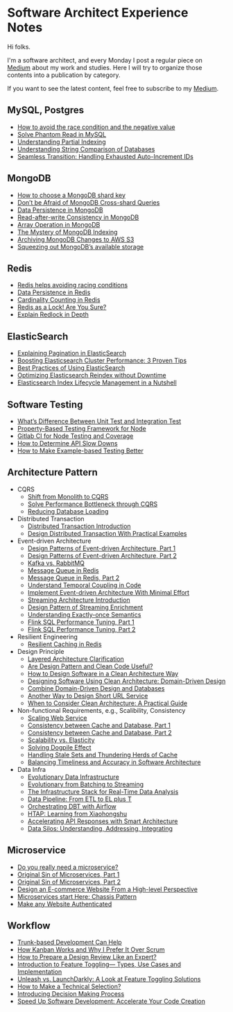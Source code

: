# Software Architect Experience Notes

Hi folks.

I'm a software architect, and every Monday I post a regular piece on [Medium](https://medium.com/@lazypro) about my work and studies. Here I will try to organize those contents into a publication by category.

If you want to see the latest content, feel free to subscribe to my [Medium](https://medium.com/@lazypro).

## MySQL, Postgres

- [How to avoid the race condition and the negative value](https://medium.com/interviewnoodle/how-to-avoid-the-race-condition-and-the-negative-value-3f397b2b08e4)
- [Solve Phantom Read in MySQL](https://betterprogramming.pub/solve-phantom-read-in-mysql-a1c85f9a8c56)
- [Understanding Partial Indexing](https://betterprogramming.pub/partial-indexing-faq-55d6f1e10c08)
- [Understanding String Comparison of Databases](https://betterprogramming.pub/understanding-string-comparison-of-databases-9bde87f2006d)
- [Seamless Transition: Handling Exhausted Auto-Increment IDs](https://medium.com/stackademic/seamless-transition-handling-exhausted-auto-increment-ids-b209d1e1e4c9)

## MongoDB
- [How to choose a MongoDB shard key](https://medium.com/interviewnoodle/how-to-choose-a-mongodb-shard-key-e4063b636c26)
- [Don’t be Afraid of MongoDB Cross-shard Queries](https://medium.com/@lazypro/dont-be-afraid-of-mongodb-cross-shard-queries-2a7797a96528)
- [Data Persistence in MongoDB](https://towardsdev.com/data-persistence-in-mongodb-1ca91f88914)
- [Read-after-write Consistency in MongoDB](https://towardsdev.com/read-after-write-consistency-in-mongodb-ea4cd91d0d3)
- [Array Operation in MongoDB](https://towardsdev.com/array-operation-in-mongodb-2c6f6eb2114b)
- [The Mystery of MongoDB Indexing](https://betterprogramming.pub/the-mystery-of-mongodb-indexing-af61766647dc)
- [Archiving MongoDB Changes to AWS S3](https://lazypro.medium.com/archiving-mongodb-changes-to-aws-s3-9537f793d5a8)
- [Squeezing out MongoDB’s available storage](https://medium.com/@lazypro/squeezing-out-mongodbs-available-storage-40c731a923c4)

## Redis
- [Redis helps avoiding racing conditions](https://lazypro.medium.com/redis-helps-avoiding-racing-conditions-b970ba3fdd58)
- [Data Persistence in Redis](https://towardsdev.com/data-persistence-in-redis-2780c11d1623)
- [Cardinality Counting in Redis](https://towardsdev.com/cardinality-counting-in-redis-3c3a472e2d9f)
- [Redis as a Lock! Are You Sure?](https://betterprogramming.pub/redis-as-a-lock-are-you-sure-a870c9f22ad8)
- [Explain Redlock in Depth](https://lazypro.medium.com/explain-redlock-in-depth-dba95c107102)

## ElasticSearch
- [Explaining Pagination in ElasticSearch](https://medium.com/starbugs/explaining-pagination-in-elasticsearch-3ac59656fdd2)
- [Boosting Elasticsearch Cluster Performance: 3 Proven Tips](https://medium.com/better-programming/boosting-elasticsearch-cluster-performance-3-proven-tips-9b718a9114bc)
- [Best Practices of Using ElasticSearch](https://medium.com/@lazypro/best-practices-of-using-elasticsearch-2a2485a289c7)
- [Optimizing Elasticsearch Reindex without Downtime](https://medium.com/stackademic/optimizing-elasticsearch-reindex-without-downtime-0f70cb4949d6)
- [Elasticsearch Index Lifecycle Management in a Nutshell](https://medium.com/@lazypro/elasticsearch-index-lifecycle-management-in-a-nutshell-278072a9aab6)

## Software Testing
- [What’s Difference Between Unit Test and Integration Test](https://medium.com/interviewnoodle/whats-difference-between-unit-test-and-integration-test-aae6ef13220)
- [Property-Based Testing Framework for Node](https://betterprogramming.pub/property-based-testing-framework-for-node-1ca702ad30bc)
- [Gitlab CI for Node Testing and Coverage](https://lazypro.medium.com/gitlab-ci-for-node-testing-and-coverage-d8f8c82f8c1e)
- [How to Determine API Slow Downs](https://medium.com/better-programming/how-to-know-api-is-slowing-down-2957b9e1341d)
- [How to Make Example-based Testing Better](https://medium.com/better-programming/how-to-make-example-based-testing-better-99dbfbbe5b8c)

## Architecture Pattern
- CQRS
    - [Shift from Monolith to CQRS](https://medium.com/interviewnoodle/shift-from-monolith-to-cqrs-a34bab75617e)
    - [Solve Performance Bottleneck through CQRS](https://lazypro.medium.com/solve-performance-bottleneck-through-cqrs-3fd456df1551)
    - [Reducing Database Loading](https://betterprogramming.pub/reducing-database-loading-b54f2d8edb39)
- Distributed Transaction
    - [Distributed Transaction Introduction](https://medium.com/interviewnoodle/distributed-transaction-introduction-1cd105c830a2)
    - [Design Distributed Transaction With Practical Examples](https://betterprogramming.pub/design-distributed-transaction-with-practical-examples-7b1d93fddb63)
- Event-driven Architecture
    - [Design Patterns of Event-driven Architecture, Part 1](https://lazypro.medium.com/design-patterns-of-event-driven-architecture-bf0121cfda7b)
    - [Design Patterns of Event-driven Architecture, Part 2](https://lazypro.medium.com/design-patterns-of-event-driven-architecture-part-2-ea4296dc58d)
    - [Kafka vs. RabbitMQ](https://medium.com/interviewnoodle/kafka-vs-rabbitmq-bc9c8dc7768a)
    - [Message Queue in Redis](https://selectfrom.dev/message-queue-in-redis-9efe0de2c39c)
    - [Message Queue in Redis, Part 2](https://lazypro.medium.com/message-queue-in-redis-part-2-61c0d22735fe)
    - [Understand Temporal Coupling in Code](https://betterprogramming.pub/temporal-coupling-in-code-e74899f7a48f)
    - [Implement Event-driven Architecture With Minimal Effort](https://betterprogramming.pub/implement-event-driven-architecture-with-minimal-effort-182c3bbe5524)
    - [Streaming Architecture Introduction](https://lazypro.medium.com/stream-processing-introduction-796f15061880)
    - [Design Pattern of Streaming Enrichment](https://betterprogramming.pub/design-pattern-of-streaming-enrichment-17a9eb065eca)
    - [Understanding Exactly-once Semantics](https://medium.com/@lazypro/understanding-exactly-once-semantics-338a56d8ba6a)
    - [Flink SQL Performance Tuning, Part 1](https://medium.com/dev-genius/flink-sql-performance-tuning-part-1-f71a0a0ee91)
    - [Flink SQL Performance Tuning, Part 2](https://medium.com/@lazypro/flink-sql-performance-tuning-part-2-c102177b1ce1)
- Resilient Engineering
    - [Resilient Caching in Redis](https://towardsdev.com/resilient-caching-in-redis-a5b3c1a49f14)
- Design Principle
    - [Layered Architecture Clarification](https://lazypro.medium.com/layered-architecture-clarification-e55b69d60e98)
    - [Are Design Pattern and Clean Code Useful?](https://lazypro.medium.com/are-design-pattern-and-clean-code-useful-cb1861846a58)
    - [How to Design Software in a Clean Architecture Way](https://betterprogramming.pub/how-to-design-in-clean-architecture-way-part-1-36c3e558517b)
    - [Designing Software Using Clean Architecture: Domain-Driven Design](https://betterprogramming.pub/how-to-design-in-clean-architecture-way-part-2-8524e76f2720)
    - [Combine Domain-Driven Design and Databases](https://lazypro.medium.com/combine-domain-driven-design-and-databases-747fa36ec642)
    - [Another Way to Design Short URL Service](https://medium.com/mobile-app-circular/another-way-to-design-short-url-service-33da05a5548b)
    - [When to Consider Clean Architecture: A Practical Guide](https://medium.com/@lazypro/when-to-consider-clean-architecture-a-practical-guide-6a21fccb5e6b)
- Non-functional Requirements, e.g., Scalibility, Consistency
    - [Scaling Web Service](https://betterprogramming.pub/scaling-web-service-b391557a1134)
    - [Consistency between Cache and Database, Part 1](https://lazypro.medium.com/consistency-between-cache-and-database-part-1-f64f4a76720)
    - [Consistency between Cache and Database, Part 2](https://lazypro.medium.com/consistency-between-cache-and-database-part-2-e28fc7f8a7c3)
    - [Scalability vs. Elasticity](https://betterprogramming.pub/scalability-vs-elasticity-cfae2d7a19b)
    - [Solving Dogpile Effect](https://medium.com/@lazypro/solving-dogpile-effect-9d869174d302)
    - [Handling Stale Sets and Thundering Herds of Cache](https://medium.com/@lazypro/handling-stale-sets-and-thundering-herds-of-cache-28d52780fbca)
    - [Balancing Timeliness and Accuracy in Software Architecture](https://medium.com/@lazypro/balancing-timeliness-and-accuracy-in-software-architecture-35d097b634cd)
- Data Infra
    - [Evolutionary Data Infrastructure](https://betterprogramming.pub/evolutionary-data-infrastructure-4ddce2ec8a7e)
    - [Evolutionary from Batching to Streaming](https://blog.devgenius.io/evolutionary-from-batching-to-streaming-7a9a7942922)
    - [The Infrastructure Stack for Real-Time Data Analysis](https://medium.com/better-programming/real-time-data-infra-stack-73c597ed05ee)
    - [Data Pipeline: From ETL to EL plus T](https://medium.com/@lazypro/data-pipeline-from-etl-to-el-plus-t-4cbf3d5a6c1e)
    - [Orchestrating DBT with Airflow](https://medium.com/@lazypro/orchestrating-dbt-with-airflow-72c49d4be62)
    - [HTAP: Learning from Xiaohongshu](https://medium.com/@lazypro/htap-learning-from-xiaohongshu-8d8181d12195)
    - [Accelerating API Responses with Smart Architecture](https://medium.com/stackademic/tidb-kappa-accelerating-api-responses-with-smart-architecture-5fe9a28f0f83)
    - [Data Silos: Understanding, Addressing, Integrating](https://medium.com/@lazypro/data-silos-understanding-addressing-integrating-0fe9cd998b2b)

## Microservice
- [Do you really need a microservice?](https://medium.com/interviewnoodle/do-you-really-need-a-microservice-91a48cbea8c1)
- [Original Sin of Microservices, Part 1](https://medium.com/interviewnoodle/original-sin-of-microservices-part-1-90461ddcefb)
- [Original Sin of Microservices, Part 2](https://lazypro.medium.com/original-sin-of-microservices-part-2-8856c0e8426d)
- [Design an E-commerce Website From a High-level Perspective](https://betterprogramming.pub/design-an-e-commerce-website-from-a-high-level-perspective-184618741ee8)
- [Microservices start Here: Chassis Pattern](https://medium.com/@lazypro/microservices-start-here-chassis-pattern-f1be783c522b)
- [Make any Website Authenticated](https://medium.com/@lazypro/make-any-website-authenticated-7ec69fd63c84)

## Workflow

- [Trunk-based Development Can Help](https://lazypro.medium.com/trunk-based-development-can-help-4bb425595c00)
- [How Kanban Works and Why I Prefer It Over Scrum](https://betterprogramming.pub/improve-the-productivity-by-using-agile-development-778c7f069c6a)
- [How to Prepare a Design Review Like an Expert?](https://betterprogramming.pub/how-to-prepare-a-design-review-like-an-expert-85d2ab85d7f5)
- [Introduction to Feature Toggling— Types, Use Cases and Implementation](https://betterprogramming.pub/feature-toggle-introduction-68d58f5c709)
- [Unleash vs. LaunchDarkly: A Look at Feature Toggling Solutions](https://betterprogramming.pub/unleash-vs-launchdarkly-c35f586ccf49)
- [How to Make a Technical Selection?](https://medium.com/@lazypro/how-to-make-a-technical-selection-f1b21b24c503)
- [Introducing Decision Making Process](https://medium.com/@lazypro/introducing-decision-making-process-cbb68e3b5f7)
- [Speed Up Software Development: Accelerate Your Code Creation](https://medium.com/@lazypro/speed-up-software-development-accelerate-your-code-creation-b83bb21b7243)
